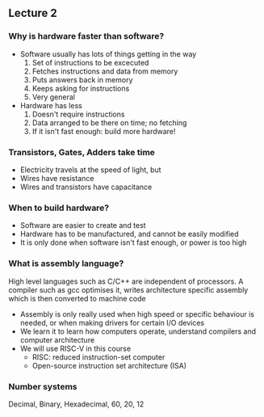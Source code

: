 ## Lecture 2

### Why is hardware faster than software?
- Software usually has lots of things getting in the way
	1. Set of instructions to be excecuted
	2. Fetches instructions and data from memory
	3. Puts answers back in memory
	4. Keeps asking for instructions
	5. Very general
- Hardware has less
	1. Doesn't require instructions
	2. Data arranged to be there on time; no fetching
	3. If it isn't fast enough: build more hardware!

### Transistors, Gates, Adders take time
- Electricity travels at the speed of light, but
- Wires have resistance
- Wires and transistors have capacitance

### When to build hardware?
- Software are easier to create and test
- Hardware has to be manufactured, and cannot be easily modified
- It is only done when software isn't fast enough, or power is too high

### What is assembly language?
High level languages such as C/C++ are independent of processors. A compiler such as gcc optimises it, writes architecture specific assembly which is then converted to machine code

- Assembly is only really used when high speed or specific behaviour is needed, or when making drivers for certain I/O devices
- We learn it to learn how computers operate, understand compilers and computer architecture
- We will use RISC-V in this course
	- RISC: reduced instruction-set computer
	- Open-source instruction set architecture (ISA)

### Number systems

Decimal, Binary, Hexadecimal, 60, 20, 12
